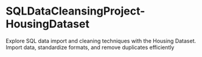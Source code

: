 # SQLDataCleansingProject-HousingDataset
Explore SQL data import and cleaning techniques with the Housing Dataset. Import data, standardize formats, and remove duplicates efficiently
